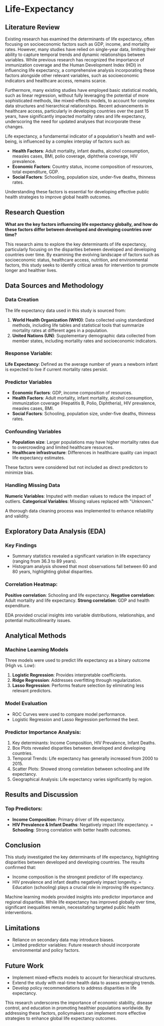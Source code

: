 # Life-Expectancy

## Literature Review

Existing research has examined the determinants of life expectancy, often focusing on socioeconomic factors such as GDP, income, and mortality rates. However, many studies have relied on single-year data, limiting their ability to capture temporal trends and dynamic relationships between variables. While previous research has recognized the importance of immunization coverage and the Human Development Index (HDI) in influencing life expectancy, a comprehensive analysis incorporating these factors alongside other relevant variables, such as socioeconomic indicators and healthcare access, remains scarce.

Furthermore, many existing studies have employed basic statistical models, such as linear regression, without fully leveraging the potential of more sophisticated methods, like mixed-effects models, to account for complex data structures and hierarchical relationships. Recent advancements in healthcare access, particularly in developing countries over the past 15 years, have significantly impacted mortality rates and life expectancy, underscoring the need for updated analyses that incorporate these changes.

Life expectancy, a fundamental indicator of a population's health and well-being, is influenced by a complex interplay of factors such as:

- **Health Factors**: Adult mortality, infant deaths, alcohol consumption, measles cases, BMI, polio coverage, diphtheria coverage, HIV prevalence.
- **Economic Factors**: Country status, income composition of resources, total expenditure, GDP.
- **Social Factors**: Schooling, population size, under-five deaths, thinness rates.

Understanding these factors is essential for developing effective public health strategies to improve global health outcomes.

## Research Question

**What are the key factors influencing life expectancy globally, and how do these factors differ between developed and developing countries over time?**

This research aims to explore the key determinants of life expectancy, particularly focusing on the disparities between developed and developing countries over time. By examining the evolving landscape of factors such as socioeconomic status, healthcare access, nutrition, and environmental factors, this study seeks to identify critical areas for intervention to promote longer and healthier lives.

## Data Sources and Methodology

### Data Creation

The life expectancy data used in this study is sourced from:

1. **World Health Organization (WHO)**: Data collected using standardized methods, including life tables and statistical tools that summarize mortality rates at different ages in a population.
2. **United Nations (UN)**: Supplementary demographic data collected from member states, including mortality rates and socioeconomic indicators.

### Response Variable:

**Life Expectancy**: Defined as the average number of years a newborn infant is expected to live if current mortality rates persist.

### Predictor Variables

- **Economic Factors**: GDP, income composition of resources.
- **Health Factors**: Adult mortality, infant mortality, alcohol consumption, immunization coverage (Hepatitis B, Polio, Diphtheria), HIV prevalence, measles cases, BMI.
- **Social Factors**: Schooling, population size, under-five deaths, thinness rates.

### Confounding Variables

- **Population size**: Larger populations may have higher mortality rates due to overcrowding and limited healthcare resources.
- **Healthcare infrastructure**: Differences in healthcare quality can impact life expectancy estimates.

These factors were considered but not included as direct predictors to minimize bias.

### Handling Missing Data

**Numeric Variables**: Imputed with median values to reduce the impact of outliers.
**Categorical Variables**: Missing values replaced with "Unknown."

A thorough data cleaning process was implemented to enhance reliability and validity.

## Exploratory Data Analysis (EDA)

### Key Findings

- Summary statistics revealed a significant variation in life expectancy (ranging from 36.3 to 89 years).
- Histogram analysis showed that most observations fall between 60 and 80 years, highlighting global disparities.

### Correlation Heatmap:

**Positive correlation**: Schooling and life expectancy.
**Negative correlation**: Adult mortality and life expectancy.
**Strong correlation**: GDP and health expenditure.

EDA provided crucial insights into variable distributions, relationships, and potential multicollinearity issues.

## Analytical Methods

### Machine Learning Models

Three models were used to predict life expectancy as a binary outcome (High vs. Low):

1. **Logistic Regression**: Provides interpretable coefficients.
2. **Ridge Regression**: Addresses overfitting through regularization.
3. **Lasso Regression**: Performs feature selection by eliminating less relevant predictors.

### Model Evaluation

- ROC Curves were used to compare model performance.
- Logistic Regression and Lasso Regression performed the best.

### Predictor Importance Analysis:

1. Key determinants: Income Composition, HIV Prevalence, Infant Deaths.
2. Box Plots revealed disparities between developed and developing countries.
3. Temporal Trends: Life expectancy has generally increased from 2000 to 2015.
4. Scatter Plots: Showed strong correlation between schooling and life expectancy.
5. Geographical Analysis: Life expectancy varies significantly by region.

## Results and Discussion

### Top Predictors:

- **Income Composition**: Primary driver of life expectancy.
- **HIV Prevalence & Infant Deaths**: Negatively impact life expectancy.
= **Schooling**: Strong correlation with better health outcomes.

## Conclusion

This study investigated the key determinants of life expectancy, highlighting disparities between developed and developing countries. The results confirmed that:

- Income composition is the strongest predictor of life expectancy.
- HIV prevalence and infant deaths negatively impact longevity.
= Education (schooling) plays a crucial role in improving life expectancy.

Machine learning models provided insights into predictor importance and regional disparities. While life expectancy has improved globally over time, significant inequalities remain, necessitating targeted public health interventions.

## Limitations

- Reliance on secondary data may introduce biases.
- Limited predictor variables: Future research should incorporate environmental and policy factors.

## Future Work

- Implement mixed-effects models to account for hierarchical structures.
- Extend the study with real-time health data to assess emerging trends.
- Develop policy recommendations to address disparities in life expectancy.

This research underscores the importance of economic stability, disease control, and education in promoting healthier populations worldwide. By addressing these factors, policymakers can implement more effective strategies to enhance global life expectancy outcomes.
